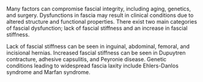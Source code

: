Many factors can compromise fascial integrity, including aging, genetics, and surgery. Dysfunctions in fascia may result in clinical conditions due to altered structure and functional properties. There exist two main categories of fascial dysfunction; lack of fascial stiffness and an increase in fascial stiffness.

Lack of fascial stiffness can be seen in inguinal, abdominal, femoral, and incisional hernias. Increased fascial stiffness can be seen in Dupuytren contracture, adhesive capsulitis, and Peyronie disease. Genetic conditions leading to widespread fascia laxity include Ehlers-Danlos syndrome and Marfan syndrome.